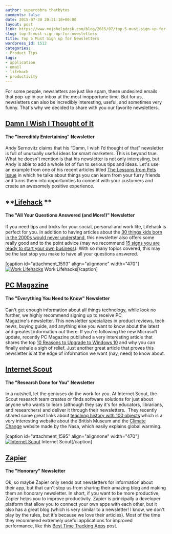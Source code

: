```yaml
---
author: supercobra thatbytes
comments: false
date: 2015-07-30 20:31:18+00:00
layout: post
link: https://www.mojohelpdesk.com/blog/2015/07/top-5-must-sign-up-for-newsletters/
slug: top-5-must-sign-up-for-newsletters
title: Top 5 Must Sign up for Newsletters
wordpress_id: 1512
categories:
- Product Tips
tags:
- application
- email
- lifehack
- productivity
---
```


For some people, newsletters are just like spam, these undesired emails that pop-up in our inbox at the most inopportune time. But for us, newsletters can also be incredibly interesting, useful, and sometimes very funny. That's why we decided to share with you our favorite newsletters.


## 





## **[Damn I Wish I Thought of It](http://damniwish.com/)**




#### **The "Incredibly Entertaining" Newsletter**


Andy Sernovitz claims that his “Damn, I wish I’d thought of that” newsletter is full of unusually useful ideas for smart marketers. This is beyond true. What he doesn't mention is that his newsletter is not only interesting, but Andy is able to add a whole lot of fun to serious tips and ideas. Let's use an example from one of his recent articles titled [The Lessons from Pets Issue](http://damniwish.com/newsletter-1047-the-lessons-from-pets-issue/) in which he talks about things you can learn from your furry friends and turns them into opportunities to connect with your customers and create an awesomely positive experience.


## 





## **[Lifehack](http://​lifehack.org) **




#### **The "All Your Questions Answered (and More!)" Newsletter**


If you need tips and tricks for your social, personal and work life, Lifehack is perfect for you. In addition to having articles about the [30 things kids born in the 2000s would never understand](http://www.lifehack.org/291086/30-things-kids-born-the-2000s-would-never-understand), this newsletter also offers some really good and to the point advice (may we recommend [15 signs you are ready to start your own business](http://www.lifehack.org/285029/15-signs-you-are-ready-start-your-own-business)). With so many topics covered, this may be the last stop you make to have all your questions answered.

[caption id="attachment_1593" align="alignnone" width="470"][![Work Lifehacks](http://www.mojohelpdesk.com/blog/wordpress/wp-content/uploads/2015/07/CqvRcHl.jpg)](http://www.mojohelpdesk.com/blog/wordpress/wp-content/uploads/2015/07/CqvRcHl.jpg) Work Lifehacks[/caption]


## 





## **[PC Magazine](http://www.pcmag.com/)**




#### **The "Everything You Need to Know" Newsletter**


Can't get enough information about all things technology, while look no further, we highly recommend signing up to receive PC Magazine's newsletter. This newsletter specializes in product reviews, tech news, buying guide, and anything else you want to know about the latest and greatest information out there. If you're following the new Microsoft update, recently PC Magazine published a very interesting article that shares the top [10 Reasons to Upgrade to Windows 10](http://www.pcmag.com/article2/0,2817,2487499,00.asp) and why you can finally exhale a sigh of relief. Just another great article that proves this newsletter is at the edge of information we want (nay, need) to know about.


## 





## **[Internet Scout](https://scout.wisc.edu)**




#### **The "Research Done for You" Newsletter**


In a nutshell, let the geniuses do the work for you. At Internet Scout, the Scout research team creates or finds software solutions for just about anyone who wants to learn (although they say it's for educators, librarians, and researchers) and deliver it through their newsletters.  They recently shared some great links about [teaching history with 100 objects](http://www.teachinghistory100.org/) which is a very interesting website about the British Museum and the [Climate Change](http://climate.nasa.gov/) website made by the Nasa, which easily explains global warming.

[caption id="attachment_1595" align="alignnone" width="470"][![Internet Scout](http://www.mojohelpdesk.com/blog/wordpress/wp-content/uploads/2015/07/ZHtFgqj.jpg)](http://www.mojohelpdesk.com/blog/wordpress/wp-content/uploads/2015/07/ZHtFgqj.jpg) Internet Scout[/caption]


## 





## **[Zapier](http://zapier.com)**




#### **The "Honorary" Newsletter**


Ok, so maybe Zapier only sends out newsletters for information about their app, but that can't stop us from sharing their amazing blog and making them an honorary newsletter. In short, if you want to be more productive, Zapier helps you to improve productivity. Zapier is principally a developer platform that allow you to connect your own apps with each other, but it also has a great blog (which is very similar to a newsletter! I know, we don't play by the rules, but it's because we love their articles). Most of the time they recommend extremely useful applications for improved performance, like this [Best Time Tracking Apps](https://zapier.com/blog/best-time-tracking-apps/) post.


